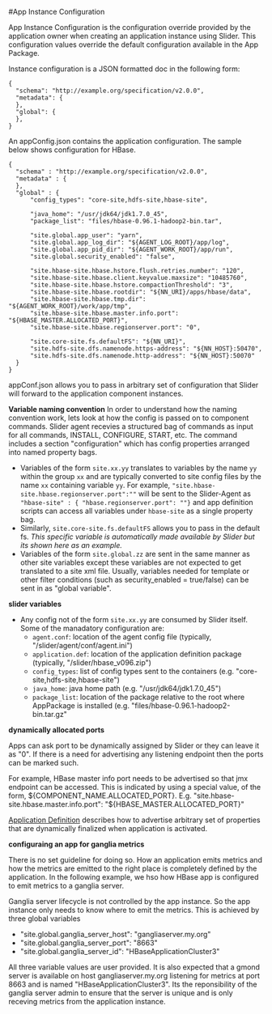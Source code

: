 <!---
   Licensed to the Apache Software Foundation (ASF) under one or more
   contributor license agreements.  See the NOTICE file distributed with
   this work for additional information regarding copyright ownership.
   The ASF licenses this file to You under the Apache License, Version 2.0
   (the "License"); you may not use this file except in compliance with
   the License.  You may obtain a copy of the License at

       http://www.apache.org/licenses/LICENSE-2.0

   Unless required by applicable law or agreed to in writing, software
   distributed under the License is distributed on an "AS IS" BASIS,
   WITHOUT WARRANTIES OR CONDITIONS OF ANY KIND, either express or implied.
   See the License for the specific language governing permissions and
   limitations under the License.
-->

#App Instance Configuration

App Instance Configuration is the configuration override provided by the application owner when creating an application instance using Slider. This configuration values override the default configuration available in the App Package.

Instance configuration is a JSON formatted doc in the following form:


    {
      "schema": "http://example.org/specification/v2.0.0",
      "metadata": {
      },
      "global": {            
      },
    }

An appConfig.json contains the application configuration. The sample below shows configuration for HBase.


    {
      "schema" : "http://example.org/specification/v2.0.0",
      "metadata" : {
      },
      "global" : {
          "config_types": "core-site,hdfs-site,hbase-site",
          
          "java_home": "/usr/jdk64/jdk1.7.0_45",
          "package_list": "files/hbase-0.96.1-hadoop2-bin.tar",
          
          "site.global.app_user": "yarn",
          "site.global.app_log_dir": "${AGENT_LOG_ROOT}/app/log",
          "site.global.app_pid_dir": "${AGENT_WORK_ROOT}/app/run",
          "site.global.security_enabled": "false",
  
          "site.hbase-site.hbase.hstore.flush.retries.number": "120",
          "site.hbase-site.hbase.client.keyvalue.maxsize": "10485760",
          "site.hbase-site.hbase.hstore.compactionThreshold": "3",
          "site.hbase-site.hbase.rootdir": "${NN_URI}/apps/hbase/data",
          "site.hbase-site.hbase.tmp.dir": "${AGENT_WORK_ROOT}/work/app/tmp",
          "site.hbase-site.hbase.master.info.port": "${HBASE_MASTER.ALLOCATED_PORT}",
          "site.hbase-site.hbase.regionserver.port": "0",
  
          "site.core-site.fs.defaultFS": "${NN_URI}",
          "site.hdfs-site.dfs.namenode.https-address": "${NN_HOST}:50470",
          "site.hdfs-site.dfs.namenode.http-address": "${NN_HOST}:50070"
      }
    }

appConf.json allows you to pass in arbitrary set of configuration that Slider will forward to the application component instances.

**Variable naming convention**
In order to understand how the naming convention work, lets look at how the config is passed on to component commands. Slider agent recevies a structured bag of commands as input for all commands, INSTALL, CONFIGURE, START, etc. The command includes a section "configuration" which has config properties arranged into named property bags.

* Variables of the form `site.xx.yy` translates to variables by the name `yy` within the group `xx` and are typically converted to site config files by the name `xx` containing variable `yy`. For example, `"site.hbase-site.hbase.regionserver.port":""` will be sent to the Slider-Agent as `"hbase-site" : { "hbase.regionserver.port": ""}` and app definition scripts can access all variables under `hbase-site` as a single property bag.
* Similarly, `site.core-site.fs.defaultFS` allows you to pass in the default fs. *This specific variable is automatically made available by Slider but its shown here as an example.*
* Variables of the form `site.global.zz` are sent in the same manner as other site variables except these variables are not expected to get translated to a site xml file. Usually, variables needed for template or other filter conditions (such as security_enabled = true/false) can be sent in as "global variable". 

**slider variables**

* Any config not of the form `site.xx.yy` are consumed by Slider itself. Some of the manadatory configuration are:
  * `agent.conf`: location of the agent config file (typically, "/slider/agent/conf/agent.ini")
  * `application.def`: location of the application definition package (typically, "/slider/hbase_v096.zip")
  * `config_types`: list of config types sent to the containers (e.g. "core-site,hdfs-site,hbase-site")
  * `java_home`: java home path (e.g. "/usr/jdk64/jdk1.7.0_45")
  * `package_list`: location of the package relative to the root where AppPackage is installed (e.g. "files/hbase-0.96.1-hadoop2-bin.tar.gz"

**dynamically allocated ports**

Apps can ask port to be dynamically assigned by Slider or they can leave it as "0". If there is a need for advertising any listening endpoint then the ports can be marked such.

For example, HBase master info port needs to be advertised so that jmx endpoint can be accessed. This is indicated by using a special value, of the form, ${COMPONENT_NAME.ALLOCATED_PORT}. E.g. "site.hbase-site.hbase.master.info.port": "${HBASE_MASTER.ALLOCATED_PORT}"

[Application Definition](application_definition.md) describes how to advertise arbitrary set of properties that are dynamically finalized when application is activated.

**configuraing an app for ganglia metrics**

There is no set guideline for doing so. How an application emits metrics and how the metrics are emitted to the right place is completely defined by the application. In the following example, we hso how HBase app is configured to emit metrics to a ganglia server.

Ganglia server lifecycle is not controlled by the app instance. So the app instance only needs to know where to emit the metrics. This is achieved by three global variables

* "site.global.ganglia_server_host": "gangliaserver.my.org"
* "site.global.ganglia_server_port": "8663"
* "site.global.ganglia_server_id": "HBaseApplicationCluster3"

All three variable values are user provided. It is also expected that a gmond server is available on host gangliaserver.my.org listening for metrics at port 8663 and is named "HBaseApplicationCluster3". Its the reponsibility of the ganglia server admin to ensure that the server is unique and is only receving metrics from the application instance.



